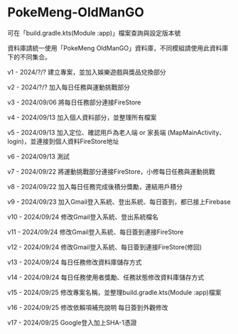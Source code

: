 # PokeMeng-OldManGO

可在「build.gradle.kts(Module :app)」檔案查詢與設定版本號

資料庫請統一使用「PokeMeng OldManGO」資料庫，不同模組請使用此資料庫下的不同集合。

v1 - 2024/?/? 建立專案，並加入娛樂遊戲與獎品兌換部分

v2 - 2024/?/? 加入每日任務與運動挑戰部分

v3 - 2024/09/06 將每日任務部分連接FireStore

v4 - 2024/09/13 加入個人資料部分，並整理所有檔案

v5 - 2024/09/13 加入定位、確認用戶為老人端 or 家長端 (MapMainActivity、login)，並連接到個人資料FireStore地址

v6 - 2024/09/13 測試

v7 - 2024/09/22 將運動挑戰部分連接FireStore，小修每日任務與運動挑戰

v8 - 2024/09/22 加入每日任務完成後積分獎勵，連結用戶積分

v9 - 2024/09/23 加入Gmail登入系統、登出系統、每日簽到，都已接上Firebase

v10 - 2024/09/24 修改Gmail登入系統、登出系統檔名

v11 - 2024/09/24 修改Gmail登入系統、每日簽到連接FireStore

v12 - 2024/09/24 修改Gmail登入系統、每日簽到連接FireStore(修回)

v13 - 2024/09/24 每日任務修改資料庫儲存方式

v14 - 2024/09/24 每日任務使用者獎勵、任務狀態修改資料庫儲存方式

v15 - 2024/09/25 修改專案名稱，並整理build.gradle.kts(Module :app)檔案

v16 - 2024/09/25 修改依賴項補充說明 每日簽到外觀修改

v17 - 2024/09/25 Google登入加上SHA-1憑證